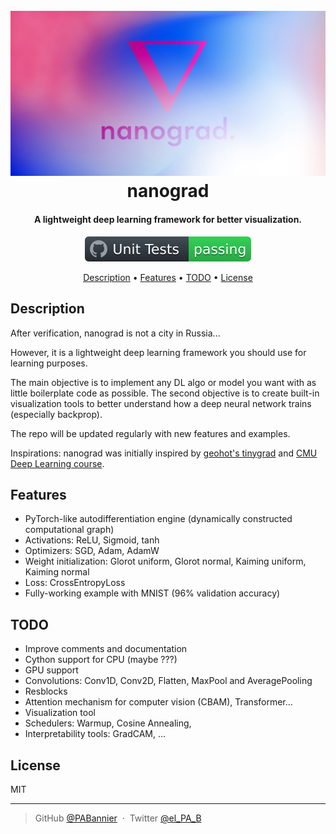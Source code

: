 <h1 align="center">
  <br>
  <a href="https://github.com/PABannier/nanograd"><img src="docs/logo.jpg" alt="Nanograd"></a>
  <br>
  nanograd
  <br>
</h1>

<h4 align="center">A lightweight deep learning framework for better visualization.</h4>

<p align="center">
  <img src="docs/badge.svg">
</p>

<p align="center">
  <a href="#description">Description</a> •
  <a href="#features">Features</a> •
  <a href="#todo">TODO</a> •
  <a href="#license">License</a>
</p>


## Description

After verification, nanograd is not a city in Russia...

However, it is a lightweight deep learning framework you should use for learning purposes.

The main objective is to implement any DL algo or model you want with as little boilerplate code as possible. The second objective is to create built-in visualization tools to better understand how a deep neural network trains (especially backprop).

The repo will be updated regularly with new features and examples.

Inspirations: nanograd was initially inspired by [geohot's tinygrad](https://github.com/geohot/tinygrad) and [CMU Deep Learning course](http://deeplearning.cs.cmu.edu/F20/index.html).


## Features

- PyTorch-like autodifferentiation engine (dynamically constructed computational graph)
- Activations: ReLU, Sigmoid, tanh
- Optimizers: SGD, Adam, AdamW
- Weight initialization: Glorot uniform, Glorot normal, Kaiming uniform, Kaiming normal
- Loss: CrossEntropyLoss
- Fully-working example with MNIST (96% validation accuracy)


## TODO

- Improve comments and documentation
- Cython support for CPU (maybe ???)
- GPU support
- Convolutions: Conv1D, Conv2D, Flatten, MaxPool and AveragePooling
- Resblocks
- Attention mechanism for computer vision (CBAM), Transformer...
- Visualization tool
- Schedulers: Warmup, Cosine Annealing, 
- Interpretability tools: GradCAM, ...


## License

MIT

---

> GitHub [@PABannier](https://github.com/PABannier) &nbsp;&middot;&nbsp;
> Twitter [@el_PA_B](https://twitter.com/el_PA_B)